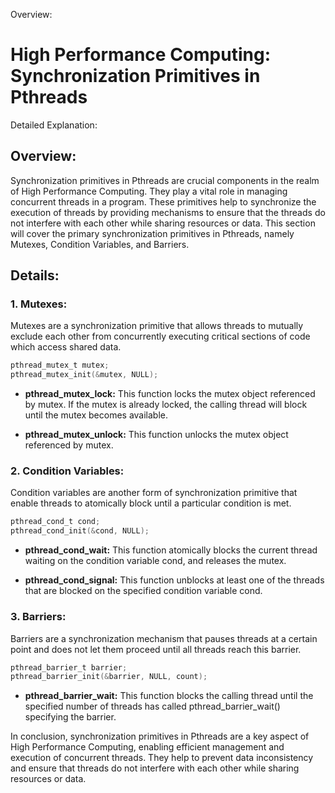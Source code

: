 Overview:
# High Performance Computing: Synchronization Primitives in Pthreads
Detailed Explanation:

## Overview:

Synchronization primitives in Pthreads are crucial components in the realm of High Performance Computing. They play a vital role in managing concurrent threads in a program. These primitives help to synchronize the execution of threads by providing mechanisms to ensure that the threads do not interfere with each other while sharing resources or data. This section will cover the primary synchronization primitives in Pthreads, namely Mutexes, Condition Variables, and Barriers.

## Details:

### **1. Mutexes:**

Mutexes are a synchronization primitive that allows threads to mutually exclude each other from concurrently executing critical sections of code which access shared data.

```c
pthread_mutex_t mutex;
pthread_mutex_init(&mutex, NULL);
```

- **pthread_mutex_lock:** This function locks the mutex object referenced by mutex. If the mutex is already locked, the calling thread will block until the mutex becomes available.

- **pthread_mutex_unlock:** This function unlocks the mutex object referenced by mutex.

### **2. Condition Variables:**

Condition variables are another form of synchronization primitive that enable threads to atomically block until a particular condition is met.

```c
pthread_cond_t cond;
pthread_cond_init(&cond, NULL);
```

- **pthread_cond_wait:** This function atomically blocks the current thread waiting on the condition variable cond, and releases the mutex.

- **pthread_cond_signal:** This function unblocks at least one of the threads that are blocked on the specified condition variable cond.

### **3. Barriers:**

Barriers are a synchronization mechanism that pauses threads at a certain point and does not let them proceed until all threads reach this barrier.

```c
pthread_barrier_t barrier;
pthread_barrier_init(&barrier, NULL, count);
```

- **pthread_barrier_wait:** This function blocks the calling thread until the specified number of threads has called pthread_barrier_wait() specifying the barrier.

In conclusion, synchronization primitives in Pthreads are a key aspect of High Performance Computing, enabling efficient management and execution of concurrent threads. They help to prevent data inconsistency and ensure that threads do not interfere with each other while sharing resources or data.